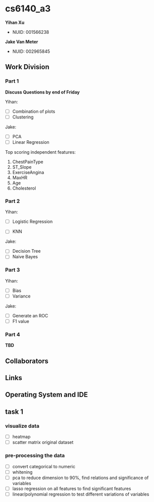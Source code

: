 # cs6140_a3

<b>Yihan Xu</b>
- NUID: 001566238


<b>Jake Van Meter</b>
- NUID: 002965845

## Work Division

### Part 1

<b>Discuss Questions by end of Friday</b>

Yihan:
- [ ] Combination of plots
- [ ] Clustering

Jake:
- [ ] PCA
- [ ] Linear Regression

Top scoring independent features:
1) ChestPainType
2) ST_Slope
3) ExerciseAngina
4) MaxHR
5) Age
6) Cholesterol

### Part 2

Yihan:
- [ ] Logistic Regression
- [ ] KNN


Jake:
- [ ] Decision Tree
- [ ] Naive Bayes

### Part 3

Yihan:
- [ ] Bias
- [ ] Variance

Jake:
- [ ] Generate an ROC
- [ ] F1 value

### Part 4

<b>TBD</b>

## Collaborators

## Links

## Operating System and IDE



## task 1
### visualize data

- [ ] heatmap
- [ ] scatter matrix original dataset

### pre-processing the data
- [ ] convert categorical to numeric
- [ ] whitening
- [ ] pca to reduce dimension to 90%, find relations and significance of variables
- [ ] lasso regression on all features to find significant features
- [ ] linear/polynomial regression to test different variations of variables
